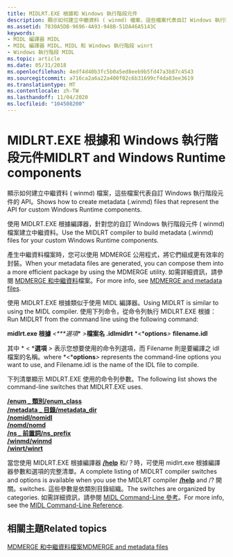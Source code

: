 ```yaml
---
title: MIDLRT.EXE 根據和 Windows 執行階段元件
description: 顯示如何建立中繼資料 ( winmd) 檔案，這些檔案代表自訂 Windows 執行階段元件的 API。
ms.assetid: 7830A5DB-9696-4A93-948B-51DA46A5143C
keywords:
- MIDL 編譯器 MIDL
- MIDL 編譯器 MIDL、MIDL 和 Windows 執行階段 winrt
- Windows 執行階段 MIDL
ms.topic: article
ms.date: 05/31/2018
ms.openlocfilehash: 4edf4d40b3fc5b0a5ed8eeb9b5fd47a3b87c4543
ms.sourcegitcommit: a716ca2a6a22a400f02c6b31699cf4da83ee3619
ms.translationtype: MT
ms.contentlocale: zh-TW
ms.lasthandoff: 11/04/2020
ms.locfileid: "104508200"
---
```

# <a name="midlrt-and-windows-runtime-components"></a><span data-ttu-id="80c33-106">MIDLRT.EXE 根據和 Windows 執行階段元件</span><span class="sxs-lookup"><span data-stu-id="80c33-106">MIDLRT and Windows Runtime components</span></span>

<span data-ttu-id="80c33-107">顯示如何建立中繼資料 ( winmd) 檔案，這些檔案代表自訂 Windows 執行階段元件的 API。</span><span class="sxs-lookup"><span data-stu-id="80c33-107">Shows how to create metadata (.winmd) files that represent the API for custom Windows Runtime components.</span></span>


<span data-ttu-id="80c33-108">使用 MIDLRT.EXE 根據編譯器，針對您的自訂 Windows 執行階段元件 ( winmd) 檔案建立中繼資料。</span><span class="sxs-lookup"><span data-stu-id="80c33-108">Use the MIDLRT compiler to build metadata (.winmd) files for your custom Windows Runtime components.</span></span>

<span data-ttu-id="80c33-109">產生中繼資料檔案時，您可以使用 MDMERGE 公用程式，將它們組成更有效率的封裝。</span><span class="sxs-lookup"><span data-stu-id="80c33-109">When your metadata files are generated, you can compose them into a more efficient package by using the MDMERGE utility.</span></span> <span data-ttu-id="80c33-110">如需詳細資訊，請參閱 [MDMERGE 和中繼資料](mdmerge-and-metadata-files.md)檔案。</span><span class="sxs-lookup"><span data-stu-id="80c33-110">For more info, see [MDMERGE and metadata files](mdmerge-and-metadata-files.md).</span></span>


<span data-ttu-id="80c33-111">使用 MIDLRT.EXE 根據類似于使用 MIDL 編譯器。</span><span class="sxs-lookup"><span data-stu-id="80c33-111">Using MIDLRT is similar to using the MIDL compiler.</span></span> <span data-ttu-id="80c33-112">使用下列命令，從命令列執行 MIDLRT.EXE 根據：</span><span class="sxs-lookup"><span data-stu-id="80c33-112">Run MIDLRT from the command line using the following command:</span></span>

<span data-ttu-id="80c33-113">**midlrt.exe 根據**  *<\*\*\*選項*\* _>_**檔案名 .idl**</span><span class="sxs-lookup"><span data-stu-id="80c33-113">**midlrt** \*<\***options**_>_ **filename.idl**</span></span>

<span data-ttu-id="80c33-114">其中 \* < \***選項** _>_ 表示您想要使用的命令列選項，而 Filename 則是要編譯之 idl 檔案的名稱。</span><span class="sxs-lookup"><span data-stu-id="80c33-114">where \*<\***options**_>_ represents the command-line options you want to use, and Filename.idl is the name of the IDL file to compile.</span></span>


<span data-ttu-id="80c33-115">下列清單顯示 MIDLRT.EXE 使用的命令列參數。</span><span class="sxs-lookup"><span data-stu-id="80c33-115">The following list shows the command-line switches that MIDLRT.EXE uses.</span></span>

<dl>

[<span data-ttu-id="80c33-116">**/enum \_ 類別**</span><span class="sxs-lookup"><span data-stu-id="80c33-116">**/enum\_class**</span></span>](-enum-class.md)  
[<span data-ttu-id="80c33-117">**/metadata \_ 目錄**</span><span class="sxs-lookup"><span data-stu-id="80c33-117">**/metadata\_dir**</span></span>](-metadata-dir.md)  
[<span data-ttu-id="80c33-118">**/nomidl**</span><span class="sxs-lookup"><span data-stu-id="80c33-118">**/nomidl**</span></span>](-nomidl.md)  
[<span data-ttu-id="80c33-119">**/nomd**</span><span class="sxs-lookup"><span data-stu-id="80c33-119">**/nomd**</span></span>](-nomd.md)  
[<span data-ttu-id="80c33-120">**/ns \_ 前置詞**</span><span class="sxs-lookup"><span data-stu-id="80c33-120">**/ns\_prefix**</span></span>](-ns-prefix.md)  
[<span data-ttu-id="80c33-121">**/winmd**</span><span class="sxs-lookup"><span data-stu-id="80c33-121">**/winmd**</span></span>](-winmd.md)  
[<span data-ttu-id="80c33-122">**/winrt**</span><span class="sxs-lookup"><span data-stu-id="80c33-122">**/winrt**</span></span>](-winrt.md)  
</dl>

<span data-ttu-id="80c33-123">當您使用 MIDLRT.EXE 根據編譯器 [**/help**](-help-.md) 和/？時，可使用 midlrt.exe 根據編譯器參數和選項的完整清單。</span><span class="sxs-lookup"><span data-stu-id="80c33-123">A complete listing of MIDLRT compiler switches and options is available when you use the MIDLRT compiler [**/help**](-help-.md) and /?</span></span> <span data-ttu-id="80c33-124">開關。</span><span class="sxs-lookup"><span data-stu-id="80c33-124">switches.</span></span> <span data-ttu-id="80c33-125">這些參數是依類別目錄組織。</span><span class="sxs-lookup"><span data-stu-id="80c33-125">The switches are organized by categories.</span></span> <span data-ttu-id="80c33-126">如需詳細資訊，請參閱 [MIDL Command-Line 參考](midl-command-line-reference.md)。</span><span class="sxs-lookup"><span data-stu-id="80c33-126">For more info, see the [MIDL Command-Line Reference](midl-command-line-reference.md).</span></span>

## <a name="related-topics"></a><span data-ttu-id="80c33-127">相關主題</span><span class="sxs-lookup"><span data-stu-id="80c33-127">Related topics</span></span>

<dl> <dt>

[<span data-ttu-id="80c33-128">MDMERGE 和中繼資料檔案</span><span class="sxs-lookup"><span data-stu-id="80c33-128">MDMERGE and metadata files</span></span>](mdmerge-and-metadata-files.md)
</dt> </dl>

 

 




